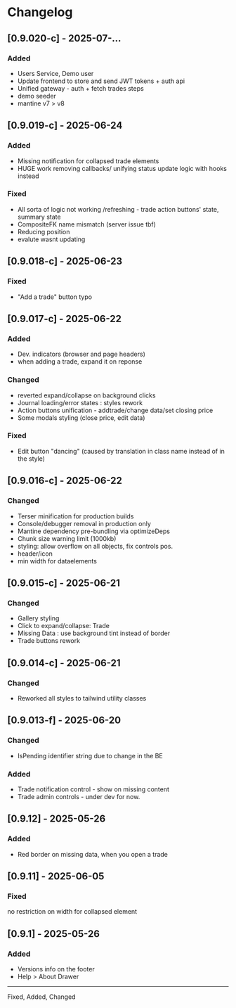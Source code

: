 
# Changelog

## [0.9.020-c] - 2025-07-...
### Added
- Users Service, Demo user
- Update frontend to store and send JWT tokens + auth api
- Unified gateway - auth + fetch trades steps
- demo seeder 
- mantine v7 > v8

## [0.9.019-c] - 2025-06-24
### Added
- Missing notification for collapsed trade elements
- HUGE work removing callbacks/ unifying status update logic with hooks instead
### Fixed
- All sorta of logic not working /refreshing - trade action buttons' state, summary state
- CompositeFK name mismatch (server issue tbf)
- Reducing position
- evalute wasnt updating 

## [0.9.018-c] - 2025-06-23
### Fixed
- "Add a trade" button typo

## [0.9.017-c] - 2025-06-22
### Added
- Dev. indicators (browser and page headers)
- when adding a trade, expand it on reponse
### Changed
- reverted expand/collapse on background clicks
- Journal loading/error states : styles rework
- Action buttons unification - addtrade/change data/set closing price
- Some modals styling (close price, edit data)
### Fixed
- Edit button "dancing" (caused by translation in class name instead of in the style)


## [0.9.016-c] - 2025-06-22
### Changed
- Terser minification for production builds
- Console/debugger removal in production only
- Mantine dependency pre-bundling via optimizeDeps
- Chunk size warning limit (1000kb) 
- styling: allow overflow on all objects, fix controls pos.
- header/icon
- min width for dataelements


## [0.9.015-c] - 2025-06-21
### Changed
- Gallery styling
- Click to expand/collapse: Trade
- Missing Data : use background tint instead of border
- Trade buttons rework

## [0.9.014-c] - 2025-06-21
### Changed
- Reworked all styles to tailwind utility classes

## [0.9.013-f] - 2025-06-20
### Changed
- IsPending identifier string due to change in the BE
### Added
- Trade notification control - show on missing content
- Trade admin controls - under dev for now. 

## [0.9.12] - 2025-05-26
### Added
- Red border on missing data, when you open a trade

## [0.9.11] - 2025-06-05
### Fixed
no restriction on width for collapsed element

## [0.9.1] - 2025-05-26
### Added
- Versions info on the footer
- Help > About Drawer

---

Fixed, Added, Changed